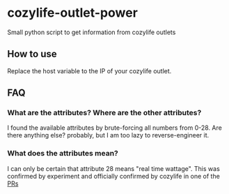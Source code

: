 # cozylife-outlet-power
Small python script to get information from cozylife outlets

## How to use
Replace the host variable to the IP of your cozylife outlet.

## FAQ
### What are the attributes? Where are the other attributes?
I found the available attributes by brute-forcing all numbers from 0-28. Are there anything else? probably, but I am too lazy to reverse-engineer it.

### What does the attributes mean?
I can only be certain that attribute 28 means "real time wattage". This was confirmed by experiment and officially confirmed by cozylife in one of the [PRs](https://github.com/cozylife/hass_cozylife_local_pull/pull/35#issuecomment-2047188529)


